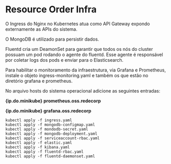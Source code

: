 # Resource Order Infra

O Ingress do Nginx no Kubernetes atua como API Gateway expondo externamente as APIs do sistema.

O MongoDB é utilizado para persistir dados.

Fluentd cria um DeamonSet para garantir que todos os nós do cluster possuam um pod rodando o agente do fluentd. Esse agente é responsável por coletar logs dos pods e enviar para o Elasticsearch.

Para habilitar o monitoramento da infraestrutura, via Grafana e Prometheus, instale o objeto ingress-monitoring.yaml e também os que estão no diretório grafana e prometheus.

No arquivo hosts do sistema operacional adicione as seguintes entradas:

**{ip.do.minikube} prometheus.oss.redecorp**

**{ip.do.minikube} grafana.oss.redecorp**


```
kubectl apply -f ingress.yaml 
kubectl apply -f mongodb-configmap.yaml 
kubectl apply -f mondodb-secret.yaml 
kubectl apply -f mongodb-deployment.yaml 
kubectl apply -f serviceaccount-rbac.yaml
kubectl apply -f elastic.yaml
kubectl apply -f kibana.yaml
kubectl apply -f fluentd-rbac.yaml
kubectl apply -f fluentd-daemonset.yaml
```

